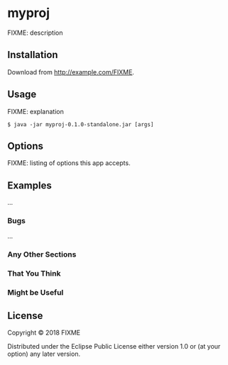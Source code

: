 # myproj

FIXME: description

## Installation

Download from http://example.com/FIXME.

## Usage

FIXME: explanation

    $ java -jar myproj-0.1.0-standalone.jar [args]

## Options

FIXME: listing of options this app accepts.

## Examples

...

### Bugs

...

### Any Other Sections
### That You Think
### Might be Useful

## License

Copyright © 2018 FIXME

Distributed under the Eclipse Public License either version 1.0 or (at
your option) any later version.
